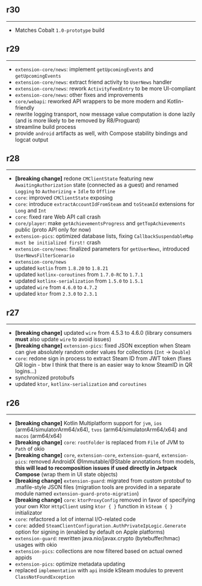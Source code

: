 ## r30

---

- Matches Cobalt `1.0-prototype` build

## r29

---

- `extension-core/news`: implement `getUpcomingEvents` and `getUpcomingEvents`
- `extension-core/news`: extract friend activity to `UserNews` handler
- `extension-core/news`: rework `ActivityFeedEntry` to be more UI-compliant
- `extension-core/news`: other fixes and improvements
- `core/webapi`: reworked API wrappers to be more modern and Kotlin-friendly
- rewrite logging transport, now message value computation is done lazily (and is more likely to be removed by R8/Proguard)
- streamline build process
- provide `android` artifacts as well, with Compose stability bindings and logcat output

## r28

---

- **[breaking change]** redone `CMClientState` featuring new `AwaitingAuthorization` state (connected as a guest) and renamed `Logging` to `Authorizing` + `Idle` to `Offline`
- `core`: improved `CMClientState` exposing
- `core`: introduce `extractAccountIdFromSteam` and `toSteamId` extensions for `Long` and `Int`
- `core`: fixed rare Web API call crash
- `core/player`: make `getAchievementsProgress` and `getTopAchievements` public (proto API only for now)
- `extension-pics`: optimized database lists, fixing `CallbackSuspendableMap must be initialized first!` crash
- `extension-core/news`: finalized parameters for `getUserNews`, introduced `UserNewsFilterScenario`
- `extension-core/news`
- updated `kotlin` from `1.8.20` to `1.8.21`
- updated `kotlinx-coroutines` from `1.7.0-RC` to `1.7.1`
- updated `kotlinx-serialization` from `1.5.0` to `1.5.1`
- updated `wire` from `4.6.0` to `4.7.2`
- updated `ktor` from `2.3.0` to `2.3.1`

## r27

---

- **[breaking change]** updated `wire` from 4.5.3 to 4.6.0 (library consumers **must** also update `wire` to avoid issues)
- **[breaking change]** `extension-pics`: fixed JSON exception when Steam can give absolutely random order values for collections (`Int` -> `Double`)
- `core`: redone sign in process to extract Steam ID from JWT token (fixes QR login - btw I think that there is an easier way to know SteamID in QR logins...) 
- synchronized protobufs
- updated `ktor`, `kotlinx-serialization` and `coroutines`

## r26

---

- **[breaking change]** Kotlin Multiplatform support for `jvm`, `ios` (arm64/simulatorArm64/x64), `tvos` (arm64/simulatorArm64/x64) and `macos` (arm64/x64)
- **[breaking change]** `core`: `rootFolder` is replaced from `File` of JVM to `Path` of okio
- **[breaking change]** `core`, `extension-core`, `extension-guard`, `extension-pics`: removed AndroidX @Immutable/@Stable annotations from models, **this will lead to recomposition issues if used directly in Jetpack Compose** (wrap them in UI state objects)
- **[breaking change]** `extension-guard`: migrated from custom protobuf to .mafile-style JSON files (migration tools are provided in a separate module named `extension-guard-proto-migration`)
- **[breaking change]** `core`: `ktorProxyConfig` removed in favor of specifying your own Ktor `HttpClient` using `ktor { }` function in `kSteam { }` initializator
- `core`: refactored a lot of internal I/O-related code
- `core`: added `SteamClientConfiguration.AuthPrivateIpLogic.Generate` option for signing in (enabled by default on Apple platforms)
- `extension-guard`: rewritten java.nio/javax.crypto (bytebuffer/hmac) usages with okio
- `extension-pics`: collections are now filtered based on actual owned appids
- `extension-pics`: optimize metadata updating
- replaced `implementation` with `api` inside kSteam modules to prevent `ClassNotFoundException`